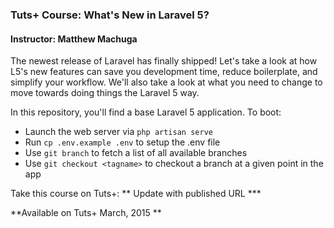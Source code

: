 ### Tuts+ Course: What's New in Laravel 5?

#### Instructor: Matthew Machuga

The newest release of Laravel has finally shipped!  Let's take a look at how L5's new features can save you development time, reduce boilerplate, and simplify your workflow.  We'll also take a look at what you need to change to move towards doing things the Laravel 5 way.

In this repository, you'll find a base Laravel 5 application.  To boot:

- Launch the web server via `php artisan serve`
- Run `cp .env.example .env` to setup the .env file
- Use `git branch` to fetch a list of all available branches
- Use `git checkout <tagname>` to checkout a branch at a given point in the app

Take this course on Tuts+: ** Update with published URL ***

**Available on Tuts+ March, 2015 **
